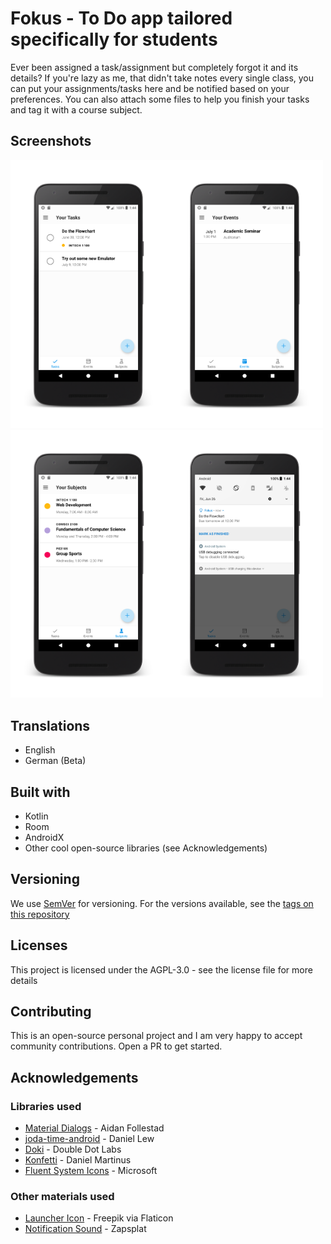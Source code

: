 # Fokus - To Do app tailored specifically for students

Ever been assigned a task/assignment but completely forgot it and its details? If you're lazy as me, that didn't take notes every single class, you can put your assignments/tasks here and be notified based on your preferences. You can also attach some files to help you finish your tasks and tag it with a course subject.

## Screenshots
<img src="art/1-Tasks.png" width="250"><img src="art/2-Events.png" width="250"><img src="art/3-tags.png" width="250"><img src="art/4-notifications.png" width="250">

## Translations
* English
* German (Beta)

## Built with
* Kotlin
* Room
* AndroidX
* Other cool open-source libraries (see Acknowledgements)

## Versioning
We use [SemVer](http://www.semver.org) for versioning. For the versions available, see the [tags on this repository](https://github.com/isaiahcollins02/fokus/tags)

## Licenses
This project is licensed under the AGPL-3.0 - see the license file for more details

## Contributing
This is an open-source personal project and I am very happy to accept community contributions. Open a PR to get started.

## Acknowledgements

### Libraries used
* [Material Dialogs](https://github.com/afollestad/material-dialogs) - Aidan Follestad
* [joda-time-android](https://github.com/dlew/joda-time-android) - Daniel Lew
* [Doki](https://github.com/doubledotlabs/doki) - Double Dot Labs
* [Konfetti](https://github.com/DanielMartinus/Konfetti) - Daniel Martinus
* [Fluent System Icons](https://github.com/microsoft/fluentui-system-icons) - Microsoft

### Other materials used
* [Launcher Icon](https://flaticon.com/authors/freepik) - Freepik via Flaticon
* [Notification Sound](https://www.zapsplat.com/music/ui-alert-prompt-warm-wooden-mallet-style-notification-tone-generic-11/) - Zapsplat

